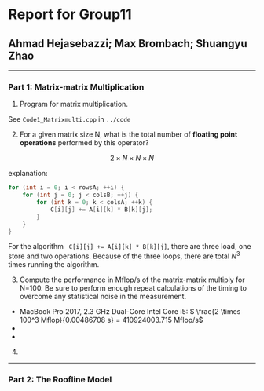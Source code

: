 # Report for Group11
## Ahmad Hejasebazzi; Max Brombach; Shuangyu Zhao


----------
### Part 1: Matrix-matrix Multiplication
1. Program for matrix multiplication.

See ```Code1_Matrixmulti.cpp``` in ```../code```

2. For a given matrix size N, what is the total number of <b>floating point operations</b> performed by this operator?

$$ 2 \times N \times N \times N $$

explanation:
```c++
for (int i = 0; i < rowsA; ++i) {
    for (int j = 0; j < colsB; ++j) {
        for (int k = 0; k < colsA; ++k) {
            C[i][j] += A[i][k] * B[k][j];
        }
    }
}
```
For the algorithm ``` C[i][j] += A[i][k] * B[k][j]```, there are three load,  one store and two operations. Because of the three loops, there are total $N^3$ times running the algorithm.

3. Compute the performance in Mflop/s of the matrix-matrix multiply for N=100. Be sure to perform enough repeat calculations of the timing to overcome any statistical noise in the measurement.

* MacBook Pro 2017, 2.3 GHz Dual-Core Intel Core i5: $ \frac{2 \times 100^3 Mflop}{0.00486708 s} = 410924003.715 Mflop/s$
* 
* 

4. 












-------------
### Part 2: The Roofline Model









